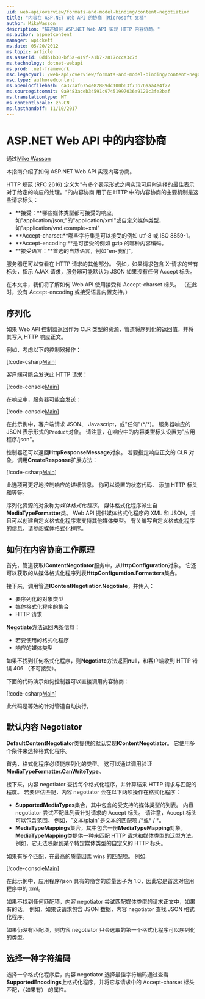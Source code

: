 ```yaml
---
uid: web-api/overview/formats-and-model-binding/content-negotiation
title: "内容在 ASP.NET Web API 的协商 |Microsoft 文档"
author: MikeWasson
description: "描述如何 ASP.NET Web API 实现 HTTP 内容协商。"
ms.author: aspnetcontent
manager: wpickett
ms.date: 05/20/2012
ms.topic: article
ms.assetid: 0dd51b30-bf5a-419f-a1b7-2817ccca3c7d
ms.technology: dotnet-webapi
ms.prod: .net-framework
msc.legacyurl: /web-api/overview/formats-and-model-binding/content-negotiation
msc.type: authoredcontent
ms.openlocfilehash: ca373af6754e82889dc100b63f73b76aaa4e4f27
ms.sourcegitcommit: 9a9483aceb34591c97451997036a9120c3fe2baf
ms.translationtype: MT
ms.contentlocale: zh-CN
ms.lasthandoff: 11/10/2017
---
```

<a name="content-negotiation-in-aspnet-web-api"></a>ASP.NET Web API 中的内容协商
====================
通过[Mike Wasson](https://github.com/MikeWasson)

本指南介绍了如何 ASP.NET Web API 实现内容协商。

HTTP 规范 (RFC 2616) 定义为"有多个表示形式之间实现可用时选择的最佳表示对于给定的响应的处理。"的内容协商 用于在 HTTP 中的内容协商的主要机制是这些请求标头：

- **接受：**哪些媒体类型都可接受的响应，如"application/json;"的"application/xml"或自定义媒体类型，如&quot;application/vnd.example+xml&quot;
- **Accept-charset:**哪些字符集是可以接受的例如 utf-8 或 ISO 8859-1。
- **Accept-encoding:**是可接受的例如 gzip 的哪种内容编码。
- **接受语言：**首选的自然语言，例如"en-我们"。

服务器还可以查看在 HTTP 请求的其他部分。 例如，如果请求包含 X-请求的带有标头，指示 AJAX 请求，服务器可能默认为 JSON 如果没有任何 Accept 标头。

在本文中，我们将了解如何 Web API 使用接受和 Accept-charset 标头。 （在此时，没有 Accept-encoding 或接受语言内置支持。）

## <a name="serialization"></a>序列化

如果 Web API 控制器返回作为 CLR 类型的资源，管道将序列化的返回值，并将其写入 HTTP 响应正文。

例如，考虑以下的控制器操作：

[!code-csharp[Main](content-negotiation/samples/sample1.cs)]

客户端可能会发送此 HTTP 请求：

[!code-console[Main](content-negotiation/samples/sample2.cmd)]

在响应中，服务器可能会发送：

[!code-console[Main](content-negotiation/samples/sample3.cmd)]

在此示例中，客户端请求 JSON、 Javascript，或"任何"(\*/\*)。 服务器响应的 JSON 表示形式的`Product`对象。 请注意，在响应中的内容类型标头设置为&quot;应用程序/json&quot;。

控制器还可以返回**HttpResponseMessage**对象。 若要指定响应正文的 CLR 对象，调用**CreateResponse**扩展方法：

[!code-csharp[Main](content-negotiation/samples/sample4.cs)]

此选项可更好地控制响应的详细信息。 你可以设置的状态代码、 添加 HTTP 标头和等等。

序列化资源的对象称为*媒体格式化程序*。 媒体格式化程序派生自**MediaTypeFormatter**类。 Web API 提供媒体格式化程序的 XML 和 JSON，并且可以创建自定义格式化程序来支持其他媒体类型。 有关编写自定义格式化程序的信息，请参阅[媒体格式化程序](media-formatters.md)。

## <a name="how-content-negotiation-works"></a>如何在内容协商工作原理

首先，管道获取**IContentNegotiator**服务中，从**HttpConfiguration**对象。 它还可以获取的从媒体格式化程序列表**HttpConfiguration.Formatters**集合。

接下来，调用管道**IContentNegotiatior.Negotiate**，并传入：

- 要序列化的对象类型
- 媒体格式化程序的集合
- HTTP 请求

**Negotiate**方法返回两条信息：

- 若要使用的格式化程序
- 响应的媒体类型

如果不找到任何格式化程序，则**Negotiate**方法返回**null**，和客户端收到 HTTP 错误 406 （不可接受）。

下面的代码演示如何控制器可以直接调用内容协商：

[!code-csharp[Main](content-negotiation/samples/sample5.cs)]

此代码是等效的针对管道自动执行。

## <a name="default-content-negotiator"></a>默认内容 Negotiator

**DefaultContentNegotiator**类提供的默认实现**IContentNegotiator**。 它使用多个条件来选择格式化程序。

首先，格式化程序必须能序列化的类型。 这可以通过调用验证**MediaTypeFormatter.CanWriteType**。

接下来，内容 negotiator 查找每个格式化程序，并计算结果 HTTP 请求与匹配的程度。 若要评估匹配，内容 negotiator 会在以下两项操作在格式化程序：

- **SupportedMediaTypes**集合，其中包含的受支持的媒体类型的列表。 内容 negotiator 尝试匹配此列表针对请求的 Accept 标头。 请注意，Accept 标头可以包含范围。 例如，"文本/plain"是文本的匹配项 /\*或\* / \*。
- **MediaTypeMappings**集合，其中包含一份**MediaTypeMapping**对象。 **MediaTypeMapping**类提供一种来匹配 HTTP 请求和媒体类型的泛型方法。 例如，它无法映射到某个特定媒体类型的自定义的 HTTP 标头。

如果有多个匹配，在最高的质量因素 wins 的匹配项。 例如: 

[!code-console[Main](content-negotiation/samples/sample6.cmd)]

在此示例中，应用程序/json 具有的隐含的质量因子为 1.0，因此它是首选对应用程序中的 xml。

如果不找到任何匹配项，内容 negotiator 尝试匹配媒体类型的请求正文中，如果有的话。 例如，如果该请求包含 JSON 数据，内容 negotiator 查找 JSON 格式化程序。

如果仍没有匹配项，则内容 negotiator 只会选取的第一个格式化程序可以序列化的类型。

## <a name="selecting-a-character-encoding"></a>选择一种字符编码

选择一个格式化程序后，内容 negotiator 选择最佳字符编码通过查看**SupportedEncodings**上格式化程序，并将它与请求中的 Accept-charset 标头匹配，（如果有） 的属性。
